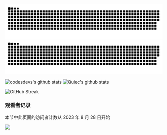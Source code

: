 ![github contribution grid snake animation](https://raw.githubusercontent.com/codesdevs/codesdevs/output/github-contribution-grid-snake-dark.svg#gh-dark-mode-only)![github contribution grid snake animation](https://raw.githubusercontent.com/codesdevs/codesdevs/output/github-contribution-grid-snake.svg#gh-light-mode-only)
<!--   GitHub stats graph -->


![codesdevs's github stats](https://github-readme-stats.vercel.app/api?username=codesdevs&show_icons=true&theme=radical&include_all_commits=true) ![Quiec's github stats](https://github-readme-stats.vercel.app/api/top-langs/?username=codesdevs&theme=radical&layout=compact) 

![GitHub Streak](https://github-readme-streak-stats.herokuapp.com?user=codesdevs&theme=dark)


### 观看者记录
本节中此页面的访问者计数从 2023 年 8 月 28 日开始

![](https://count.getloli.com/get/@codesdevs.github.readme)
